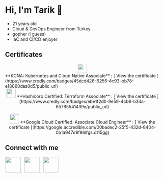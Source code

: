 # Hi, I'm Tarik 👋

- 21 years old
- Cloud & DevOps Engineer from Turkey
- gopher (i guess)
- IaC and CI/CD enjoyer

## Certificates
<div style="text-align: center"><img src="https://cdn.simpleicons.org/kubernetes" width="30" height="30"></div> **KCNA: Kubernetes and Cloud Native Associate** : [ View the certificate ](https://www.credly.com/badges/45dcd426-6256-4c93-bb78-e18060daa0d5/public_url)

<br/>
<div style="text-align: center">
<img src="https://cdn.simpleicons.org/terraform" width="30" height="30"> **Hashicorp Certified: Terraform Associate** : [ View the certificate ](https://www.credly.com/badges/ebe1f2d0-9e59-4cb9-b34a-65785541439e/public_url)
</div>
<br/>
<div style="text-align: center">
<img src="https://cdn.simpleicons.org/googlecloud" width="30" height="30"> **Google Cloud Certified: Associate Cloud Engineer** : [ View the certificate ](https://google.accredible.com/00badec2-25f5-432d-8404-0b1a947d8f96#gs.dt15gg)
</div>


## Connect with me

<a href="https://www.linkedin.com/in/tarik-ucar/" target="_blank">
    <img src="https://cdn.simpleicons.org/linkedin" width="50" height="50">
</a>
&nbsp;
<a href="https://www.instagram.com/metudu_" target="_blank">
    <img src="https://cdn.simpleicons.org/instagram" width="50" height="50">
</a>
&nbsp;
<a href="https://www.discordapp.com/users/317911445507407874" target="_blank">
    <img src="https://cdn.simpleicons.org/discord" width="50" height="50">
</a>
